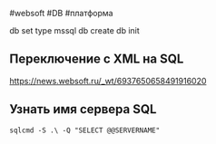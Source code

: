 #websoft #DB #платформа

db set type mssql
db create
db init

## Переключение с XML на SQL
https://news.websoft.ru/_wt/6937650658491916020

## Узнать имя сервера SQL
```
sqlcmd -S .\ -Q "SELECT @@SERVERNAME"
```